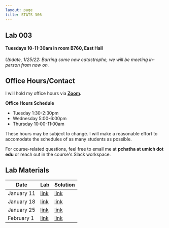 ```yaml
---
layout: page
title: STATS 306
---
```

## Lab 003 
#### Tuesdays 10-11:30am in room B760, East Hall

*Update, 1/25/22: Barring some new catastrophe, we will be meeting in-person from now on.*

## Office Hours/Contact
I will hold my office hours via **[Zoom](https://umich.zoom.us/j/95153791660).**

**Office Hours Schedule**
- Tuesday 1:30-2:30pm
- Wednesday 5:00-6:00pm
- Thursday 10:00-11:00am

These hours may be subject to change. I will make a reasonable effort to accomodate the schedules of as many students as possible.


For course-related questions, feel free to email me at **pchatha at umich dot edu** or reach out in the course's Slack workspace.  
## Lab Materials

| Date       | Lab  | Solution |
|------------|------|----------|
| January 11 | [link](https://colab.research.google.com/github/chathasphere/chathasphere.github.io/blob/main/teaching/306_materials/003_lab1.ipynb) | [link](https://github.com/chathasphere/chathasphere.github.io/blob/main/teaching/306_materials/003_lab1_solutions.ipynb)     |
| January 18 | [link](https://colab.research.google.com/github/chathasphere/chathasphere.github.io/blob/main/teaching/306_materials/003_lab2.ipynb)  | [link](https://github.com/chathasphere/chathasphere.github.io/blob/main/teaching/306_materials/003_lab2_solutions.ipynb) |
| January 25 | [link](https://github.com/chathasphere/chathasphere.github.io/blob/main/teaching/306_materials/003_lab3.ipynb) | [link](https://github.com/chathasphere/chathasphere.github.io/blob/main/teaching/306_materials/003_lab3_solutions.ipynb) |
| February 1 | [link](https://github.com/chathasphere/chathasphere.github.io/blob/main/teaching/306_materials/003_lab4.ipynb) | [link](https://github.com/chathasphere/chathasphere.github.io/blob/main/teaching/306_materials/003_lab4_solutions.ipynb) |